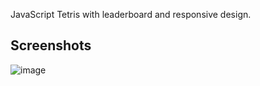 JavaScript Tetris with leaderboard and responsive design.

## Screenshots
![image](https://github.com/user-attachments/assets/ef9a4296-2e8b-4a17-8504-07527e797e98)
